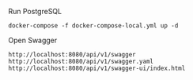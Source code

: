Run PostgreSQL
```
docker-compose -f docker-compose-local.yml up -d
```
Open Swagger
```
http://localhost:8080/api/v1/swagger
http://localhost:8080/api/v1/swagger.yaml
http://localhost:8080/api/v1/swagger-ui/index.html
```